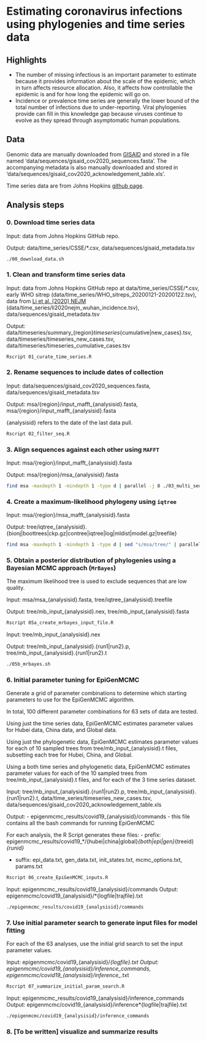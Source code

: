 Estimating coronavirus infections using phylogenies and time series data
================

## Highlights

  - The number of missing infectious is an important parameter to
    estimate because it provides information about the scale of the
    epidemic, which in turn affects resource allocation. Also, it
    affects how controllable the epidemic is and for how long the
    epidemic will go on.
  - Incidence or prevalence time series are generally the lower bound of
    the total number of infections due to under-reporting. Viral
    phylogenies provide can fill in this knowledge gap because viruses
    continue to evolve as they spread through asymptomatic human
    populations.

## Data

Genomic data are manually downloaded from
[GISAID](https://www.gisaid.org/) and stored in a file named
‘data/sequences/gisaid\_cov2020\_sequences.fasta’. The accompanying
metadata is also manually downloaded and stored in
‘data/sequences/gisaid\_cov2020\_acknowledgement\_table.xls’.

Time series data are from Johns Hopkins [github
page](https://github.com/CSSEGISandData/COVID-19/tree/master/csse_covid_19_data).

## Analysis steps

### 0\. Download time series data

Input: data from Johns Hopkins GitHub repo.

Output: data/time\_series/CSSE/\*.csv,
data/sequences/gisaid\_metadata.tsv

``` bash
./00_download_data.sh
```

### 1\. Clean and transform time series data

Input: data from Johns Hopkins GitHub repo at
data/time\_series/CSSE/\*.csv, early WHO sitrep
(data/time\_series/WHO\_sitreps\_20200121-20200122.tsv), data from [Li
et al. (2020) NEJM](https://www.nejm.org/doi/full/10.1056/NEJMoa2001316)
(data/time\_series/li2020nejm\_wuhan\_incidence.tsv),
data/sequences/gisaid\_metadata.tsv

Output:
data/timeseries/summary\_{region}*timeseries*{cumulative|new\_cases}.tsv,
data/timeseries/timeseries\_new\_cases.tsv,
data/timeseries/timeseries\_cumulative\_cases.tsv

``` bash
Rscript 01_curate_time_series.R
```

### 2\. Rename sequences to include dates of collection

Input: data/sequences/gisaid\_cov2020\_sequences.fasta,
data/sequences/gisaid\_metadata.tsv

Output: msa/{region}/input\_mafft\_{analysisid}.fasta,
msa/{region}/input\_mafft\_{analysisid}.fasta

{analysisid} refers to the date of the last data pull.

``` bash
Rscript 02_filter_seq.R
```

### 3\. Align sequences against each other using `MAFFT`

Input: msa/{region}/input\_mafft\_{analysisid}.fasta

Output:
msa/{region}/msa\_{analysisid}.fasta

``` bash
find msa -maxdepth 1 -mindepth 1 -type d | parallel -j 8 ./03_multi_sequence_alignment.sh {}
```

### 4\. Create a maximum-likelihood phylogeny using `iqtree`

Input: msa/{region}/msa\_mafft\_{analysisid}.fasta

Output:
tree/iqtree\_{analysisid}.{bionj|boottrees|ckp.gz|contree|iqtree|log|mldist|model.gz|treefile}

``` bash
find msa -maxdepth 1 -mindepth 1 -type d | sed "s/msa/tree/" | parallel -j 8 ./04_build_ml_tree.sh {}
```

### 5\. Obtain a posterior distribution of phylogenies using a Bayesian MCMC approach (`MrBayes`)

The maximum likelihood tree is used to exclude sequences that are low
quality.

Input: msa/msa\_{analysisid}.fasta, tree/iqtree\_{analysisid}.treefile

Output: tree/mb\_input\_{analysisid}.nex,
tree/mb\_input\_{analysisid}.fasta

``` bash
Rscript 05a_create_mrbayes_input_file.R
```

Input: tree/mb\_input\_{analysisid}.nex

Output: tree/mb\_input\_{analysisid}.{run1|run2}.p,
tree/mb\_input\_{analysisid}.{run1|run2}.t

``` bash
./05b_mrbayes.sh
```

### 6\. Initial parameter tuning for EpiGenMCMC

Generate a grid of parameter combinations to determine which starting
parameters to use for the EpiGenMCMC algorithm.

In total, 100 different parameter combinations for 63 sets of data are
tested.

Using just the time series data, EpiGenMCMC estimates parameter values
for Hubei data, China data, and Global data.

Using just the phylogenetic data, EpiGenMCMC estimates parameter values
for each of 10 sampled trees from tree/mb\_input\_{analysisid}.t files,
subsetting each tree for Hubei, China, and Global.

Using a both time series and phylogenetic data, EpiGenMCMC estimates
parameter values for each of the 10 sampled trees from
tree/mb\_input\_{analysisid}.t files, and for each of the 3 time series
dataset.

Input: tree/mb\_input\_{analysisid}.{run1|run2}.p,
tree/mb\_input\_{analysisid}.{run1|run2}.t,
data/time\_series/timeseries\_new\_cases.tsv,
data/sequences/gisaid\_cov2020\_acknowledgement\_table.xls

Output: - epigenmcmc\_results/covid19\_{analysisid}/commands - this file
contains all the bash commands for running EpiGenMCMC

For each analysis, the R Script generates these files: - prefix:
epigenmcmc\_results/covid19\_\*/{hubei|china|global}*{both|epi|gen}*{treeid}*{runid}*
- suffix: epi\_data.txt, gen\_data.txt, init\_states.txt,
mcmc\_options.txt, params.txt

``` bash
Rscript 06_create_EpiGenMCMC_inputs.R
```

Input: epigenmcmc\_results/covid19\_{analysisid}/commands Output:
epigenmcmc/covid19\_{analysisid}/\*{logfile|trajfile}.txt

``` bash
./epigenmcmc_results/covid19_{analysisid}/commands
```

### 7\. Use initial parameter search to generate input files for model fitting

For each of the 63 analyses, use the initial grid search to set the
input parameter values.

Input: epigenmcmc/covid19\_{analysisid}/*{logfile}.txt Output:
epigenmcmc/covid19\_{analysisid}/inference\_commands,
epigenmcmc/covid19\_{analysisid}/inference\_*.txt

``` bash
Rscript 07_summarize_initial_param_search.R
```

Input: epigenmcmc\_results/covid19\_{analysisid}/inference\_commands
Output:
epigenmcmc/covid19\_{analysisid}/inference\*{logfile|trajfile}.txt

``` bash
./epigenmcmc/covid19_{analysisid}/inference_commands
```

### 8\. \[To be written\] visualize and summarize results

